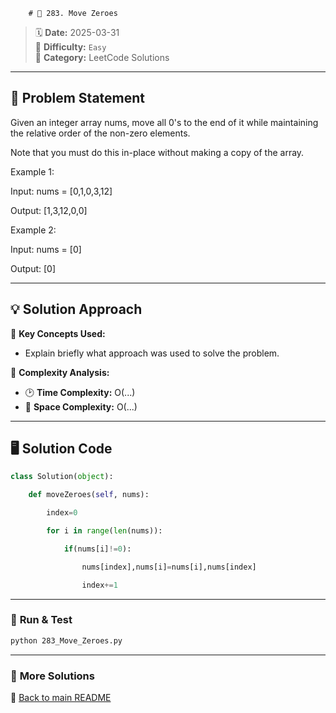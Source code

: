 
        # 🌟 283. Move Zeroes

> 🗓 **Date:** 2025-03-31  
> 🎯 **Difficulty:** `Easy`  
> 📂 **Category:** LeetCode Solutions  

---

## 📖 Problem Statement  
Given an integer array nums, move all 0's to the end of it while maintaining the relative order of the non-zero elements.

Note that you must do this in-place without making a copy of the array.

 

Example 1:

Input: nums = [0,1,0,3,12]
Output: [1,3,12,0,0]
Example 2:

Input: nums = [0]
Output: [0]

---

## 💡 Solution Approach  
🔹 **Key Concepts Used:**  
- Explain briefly what approach was used to solve the problem.

🔹 **Complexity Analysis:**  
- 🕑 **Time Complexity:** O(...)  
- 💾 **Space Complexity:** O(...)  

---

## 🖥️ Solution Code  
```python
class Solution(object):
    def moveZeroes(self, nums):
        index=0
        for i in range(len(nums)):
            if(nums[i]!=0):
                nums[index],nums[i]=nums[i],nums[index]
                index+=1
```

---

### 🚀 **Run & Test**  
```bash
python 283_Move_Zeroes.py
```

---

### 🔗 **More Solutions**  
📌 [Back to main README](../../README.md)
